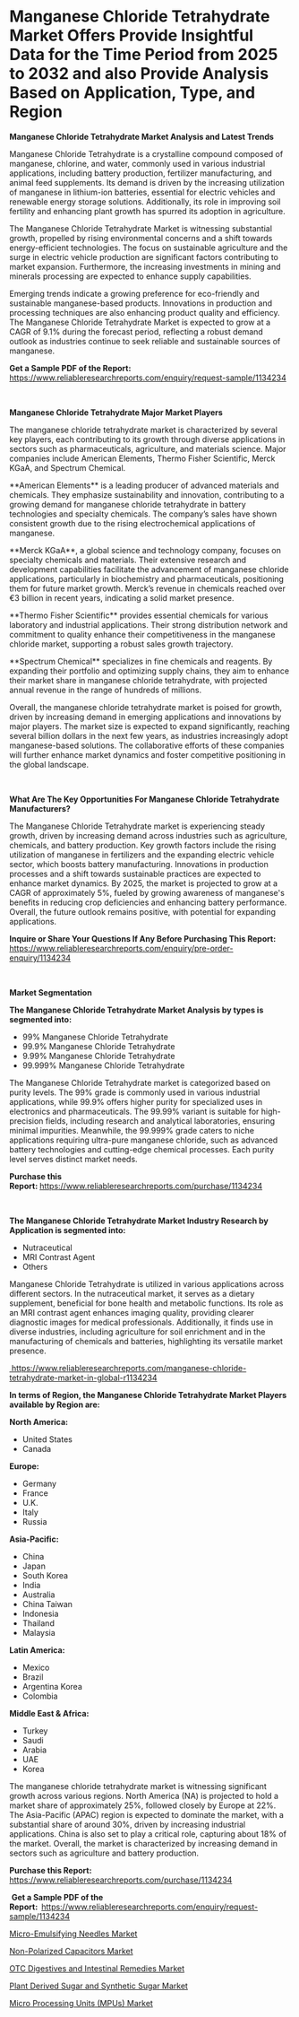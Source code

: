<p><h1>Manganese Chloride Tetrahydrate Market Offers Provide Insightful Data for the Time Period from 2025 to 2032 and also Provide Analysis Based on Application, Type, and Region</h1></p><p><strong>Manganese Chloride Tetrahydrate Market Analysis and Latest Trends</strong></p>
<p><p>Manganese Chloride Tetrahydrate is a crystalline compound composed of manganese, chlorine, and water, commonly used in various industrial applications, including battery production, fertilizer manufacturing, and animal feed supplements. Its demand is driven by the increasing utilization of manganese in lithium-ion batteries, essential for electric vehicles and renewable energy storage solutions. Additionally, its role in improving soil fertility and enhancing plant growth has spurred its adoption in agriculture.</p><p>The Manganese Chloride Tetrahydrate Market is witnessing substantial growth, propelled by rising environmental concerns and a shift towards energy-efficient technologies. The focus on sustainable agriculture and the surge in electric vehicle production are significant factors contributing to market expansion. Furthermore, the increasing investments in mining and minerals processing are expected to enhance supply capabilities.</p><p>Emerging trends indicate a growing preference for eco-friendly and sustainable manganese-based products. Innovations in production and processing techniques are also enhancing product quality and efficiency. The Manganese Chloride Tetrahydrate Market is expected to grow at a CAGR of 9.1% during the forecast period, reflecting a robust demand outlook as industries continue to seek reliable and sustainable sources of manganese.</p></p>
<p><strong>Get a Sample PDF of the Report:&nbsp;</strong> <a href="https://www.reliableresearchreports.com/enquiry/request-sample/1134234?utm_campaign=41&utm_medium=2&utm_source=Github&utm_content=ia&utm_term=25032025&utm_id=manganese-chloride-tetrahydrate">https://www.reliableresearchreports.com/enquiry/request-sample/1134234</a></p>
<p>&nbsp;</p>
<p><strong>Manganese Chloride Tetrahydrate Major Market Players</strong></p>
<p><p>The manganese chloride tetrahydrate market is characterized by several key players, each contributing to its growth through diverse applications in sectors such as pharmaceuticals, agriculture, and materials science. Major companies include American Elements, Thermo Fisher Scientific, Merck KGaA, and Spectrum Chemical.</p><p>**American Elements** is a leading producer of advanced materials and chemicals. They emphasize sustainability and innovation, contributing to a growing demand for manganese chloride tetrahydrate in battery technologies and specialty chemicals. The company’s sales have shown consistent growth due to the rising electrochemical applications of manganese.</p><p>**Merck KGaA**, a global science and technology company, focuses on specialty chemicals and materials. Their extensive research and development capabilities facilitate the advancement of manganese chloride applications, particularly in biochemistry and pharmaceuticals, positioning them for future market growth. Merck’s revenue in chemicals reached over €3 billion in recent years, indicating a solid market presence.</p><p>**Thermo Fisher Scientific** provides essential chemicals for various laboratory and industrial applications. Their strong distribution network and commitment to quality enhance their competitiveness in the manganese chloride market, supporting a robust sales growth trajectory. </p><p>**Spectrum Chemical** specializes in fine chemicals and reagents. By expanding their portfolio and optimizing supply chains, they aim to enhance their market share in manganese chloride tetrahydrate, with projected annual revenue in the range of hundreds of millions.</p><p>Overall, the manganese chloride tetrahydrate market is poised for growth, driven by increasing demand in emerging applications and innovations by major players. The market size is expected to expand significantly, reaching several billion dollars in the next few years, as industries increasingly adopt manganese-based solutions. The collaborative efforts of these companies will further enhance market dynamics and foster competitive positioning in the global landscape.</p></p>
<p>&nbsp;</p>
<p><strong>What Are The Key Opportunities For Manganese Chloride Tetrahydrate Manufacturers?</strong></p>
<p><p>The Manganese Chloride Tetrahydrate market is experiencing steady growth, driven by increasing demand across industries such as agriculture, chemicals, and battery production. Key growth factors include the rising utilization of manganese in fertilizers and the expanding electric vehicle sector, which boosts battery manufacturing. Innovations in production processes and a shift towards sustainable practices are expected to enhance market dynamics. By 2025, the market is projected to grow at a CAGR of approximately 5%, fueled by growing awareness of manganese's benefits in reducing crop deficiencies and enhancing battery performance. Overall, the future outlook remains positive, with potential for expanding applications.</p></p>
<p><strong>Inquire or Share Your Questions If Any Before Purchasing This Report:</strong> <a href="https://www.reliableresearchreports.com/enquiry/pre-order-enquiry/1134234?utm_campaign=41&utm_medium=2&utm_source=Github&utm_content=ia&utm_term=25032025&utm_id=manganese-chloride-tetrahydrate">https://www.reliableresearchreports.com/enquiry/pre-order-enquiry/1134234</a></p>
<p>&nbsp;</p>
<p><strong>Market Segmentation</strong></p>
<p><strong>The Manganese Chloride Tetrahydrate Market Analysis by types is segmented into:</strong></p>
<p><ul><li>99% Manganese Chloride Tetrahydrate</li><li>99.9% Manganese Chloride Tetrahydrate</li><li>9.99% Manganese Chloride Tetrahydrate</li><li>99.999% Manganese Chloride Tetrahydrate</li></ul></p>
<p><p>The Manganese Chloride Tetrahydrate market is categorized based on purity levels. The 99% grade is commonly used in various industrial applications, while 99.9% offers higher purity for specialized uses in electronics and pharmaceuticals. The 99.99% variant is suitable for high-precision fields, including research and analytical laboratories, ensuring minimal impurities. Meanwhile, the 99.999% grade caters to niche applications requiring ultra-pure manganese chloride, such as advanced battery technologies and cutting-edge chemical processes. Each purity level serves distinct market needs.</p></p>
<p><strong>Purchase this Report:&nbsp;</strong><a href="https://www.reliableresearchreports.com/purchase/1134234?utm_campaign=41&utm_medium=2&utm_source=Github&utm_content=ia&utm_term=25032025&utm_id=manganese-chloride-tetrahydrate">https://www.reliableresearchreports.com/purchase/1134234</a></p>
<p>&nbsp;</p>
<p><strong>The Manganese Chloride Tetrahydrate Market Industry Research by Application is segmented into:</strong></p>
<p><ul><li>Nutraceutical</li><li>MRI Contrast Agent</li><li>Others</li></ul></p>
<p><p>Manganese Chloride Tetrahydrate is utilized in various applications across different sectors. In the nutraceutical market, it serves as a dietary supplement, beneficial for bone health and metabolic functions. Its role as an MRI contrast agent enhances imaging quality, providing clearer diagnostic images for medical professionals. Additionally, it finds use in diverse industries, including agriculture for soil enrichment and in the manufacturing of chemicals and batteries, highlighting its versatile market presence.</p></p>
<p><a href="https://www.reliableresearchreports.com/manganese-chloride-tetrahydrate-market-in-global-r1134234?utm_campaign=41&utm_medium=2&utm_source=Github&utm_content=ia&utm_term=25032025&utm_id=manganese-chloride-tetrahydrate">&nbsp;https://www.reliableresearchreports.com/manganese-chloride-tetrahydrate-market-in-global-r1134234</a></p>
<p><strong>In terms of Region, the Manganese Chloride Tetrahydrate Market Players available by Region are:</strong></p>
<p>
    <p> <strong> North America: </strong>
        <ul>
            <li>United States</li>
            <li>Canada</li>
        </ul>
        </p> 
    <p> <strong> Europe: </strong>
        <ul>
            <li>Germany</li>
            <li>France</li>
            <li>U.K.</li>
            <li>Italy</li>
            <li>Russia</li>
        </ul>
        </p> 
    <p> <strong> Asia-Pacific: </strong>
        <ul>
            <li>China</li>
            <li>Japan</li>
            <li>South Korea</li>
            <li>India</li>
            <li>Australia</li>
            <li>China Taiwan</li>
            <li>Indonesia</li>
            <li>Thailand</li>
            <li>Malaysia</li>
        </ul>
        </p> 
    <p> <strong> Latin America: </strong>
        <ul>
            <li>Mexico</li>
            <li>Brazil</li>
            <li>Argentina Korea</li>
            <li>Colombia</li>
        </ul>
        </p> 
    <p> <strong> Middle East & Africa: </strong>
        <ul>
            <li>Turkey</li>
            <li>Saudi</li>
            <li>Arabia</li>
            <li>UAE</li>
            <li>Korea</li>
        </ul>
    </p>
    </p>
<p><p>The manganese chloride tetrahydrate market is witnessing significant growth across various regions. North America (NA) is projected to hold a market share of approximately 25%, followed closely by Europe at 22%. The Asia-Pacific (APAC) region is expected to dominate the market, with a substantial share of around 30%, driven by increasing industrial applications. China is also set to play a critical role, capturing about 18% of the market. Overall, the market is characterized by increasing demand in sectors such as agriculture and battery production.</p></p>
<p><strong>Purchase this Report: </strong><a href="https://www.reliableresearchreports.com/purchase/1134234?utm_campaign=41&utm_medium=2&utm_source=Github&utm_content=ia&utm_term=25032025&utm_id=manganese-chloride-tetrahydrate">https://www.reliableresearchreports.com/purchase/1134234</a></p>
<p>&nbsp;<strong>Get a Sample PDF of the Report:&nbsp;&nbsp;</strong><a href="https://www.reliableresearchreports.com/enquiry/request-sample/1134234?utm_campaign=41&utm_medium=2&utm_source=Github&utm_content=ia&utm_term=25032025&utm_id=manganese-chloride-tetrahydrate">https://www.reliableresearchreports.com/enquiry/request-sample/1134234</a></p>
<p><strong></strong></p>
<p><p><a href="https://github.com/naingbiner7i/Market-Research-Report-List-1/blob/main/micro-emulsifying-needles-market.md?utm_campaign=41&utm_medium=2&utm_source=Github&utm_content=ia&utm_term=25032025&utm_id=manganese-chloride-tetrahydrate">Micro-Emulsifying Needles Market</a></p><p><a href="https://github.com/zdybelzinn/Market-Research-Report-List-1/blob/main/non-polarized-capacitors-market.md?utm_campaign=41&utm_medium=2&utm_source=Github&utm_content=ia&utm_term=25032025&utm_id=manganese-chloride-tetrahydrate">Non-Polarized Capacitors Market</a></p><p><a href="https://github.com/baatetoshda/Market-Research-Report-List-1/blob/main/otc-digestives-and-intestinal-remedies-market.md?utm_campaign=41&utm_medium=2&utm_source=Github&utm_content=ia&utm_term=25032025&utm_id=manganese-chloride-tetrahydrate">OTC Digestives and Intestinal Remedies Market</a></p><p><a href="https://github.com/siwerhommer97/Market-Research-Report-List-1/blob/main/plant-derived-sugar-and-synthetic-sugar-market.md?utm_campaign=41&utm_medium=2&utm_source=Github&utm_content=ia&utm_term=25032025&utm_id=manganese-chloride-tetrahydrate">Plant Derived Sugar and Synthetic Sugar Market</a></p><p><a href="https://github.com/tabormahay2f/Market-Research-Report-List-1/blob/main/micro-processing-units-mpus-market.md?utm_campaign=41&utm_medium=2&utm_source=Github&utm_content=ia&utm_term=25032025&utm_id=manganese-chloride-tetrahydrate">Micro Processing Units (MPUs) Market</a></p></p>